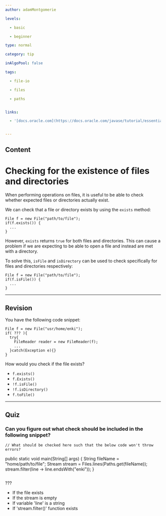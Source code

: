 ```yaml
---
author: adamMontgomerie

levels:

  - basic

  - beginner

type: normal

category: tip

inAlgoPool: false

tags:

  - file-io

  - files

  - paths


links:

  - '[docs.oracle.com](https://docs.oracle.com/javase/tutorial/essential/io/check.html){website}'


---
```

## Content
# Checking for the existence of files and directories

When performing operations on files, it is useful to be able to check whether expected files or directories actually exist.

We can check that a file or directory exists by using the `exists` method:
```
File f = new File("path/to/file");
if(f.exists()) {
  ...
}
```
However, `exists` returns `true` for both files and directories. This can cause a problem if we are expecting to be able to open a file and instead are met with a directory.

To solve this, `isFile` and `isDirectory` can be used to check specifically for files and directories respectively:
```
File f = new File("path/to/file");
if(f.isFile()) {
  ...
}
```

---
## Revision

You have the following code snippet:
```
File f = new File("usr/home/enki");
if( ??? ){
  try{
    FileReader reader = new FileReader(f);
    ...
  }catch(Exception e){}
}
```

How would you check if the file exists?

* `f.exists()`
* `f.Exists()`
* `!f.isFile()`
* `!f.isDirectory()`
* `f.toFile()`

---
## Quiz
### Can you figure out what check should be included in the following snippet?
```
// What should be checked here such that the below code won't throw errors?
```
public static void main(String[] args) {
  String fileName = "home/path/to/file";
  Stream<String> stream = Files.lines(Paths.get(fileName));
  stream.filter(line -> line.endsWith("enki"));
}
```
```

 ???

* If the file exists
* If the stream is empty
* If variable 'line' is a string
* If 'stream.filter()' function exists

